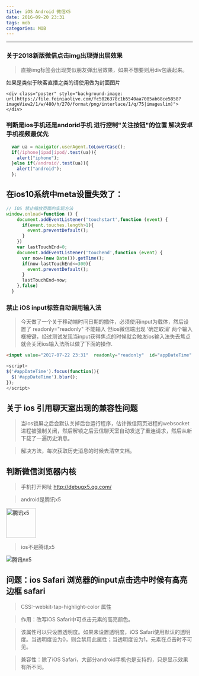 ```yaml
---
title: iOS Android 微信X5
date: 2016-09-20 23:31
tags: mob
categories: MOB
---
```

------

<!-- more -->

### 关于2018新版微信点击img出现弹出层效果

> 直接img标签会出现类似朋友弹出层效果，如果不想要则用div包裹起来。

如果是类似于映客直播之类的请使用做为封面图片
```
<div class="poster" style="background-image: url(https://file.feiniaolive.com/fc5026378c1b5540aa7085ab68ce5858?imageView2/1/w/480/h/270/format/png/interlace/1/q/75|imageslim)">
</div>
```


### 判断是ios手机还是andorid手机 进行控制"关注按钮"的位置 解决安卓手机视频最优先

```javascript
  var ua = navigator.userAgent.toLowerCase();
  if(/iphone|ipad|ipod/.test(ua)){
    alert("iphone");
  }else if(/android/.test(ua)){
    alert("android");
  };
```

## 在ios10系统中meta设置失效了：
```javascript
// IOS 禁止缩放页面的实现方法
window.onload=function () {
    document.addEventListener('touchstart',function (event) {
      if(event.touches.length>1){
        event.preventDefault();
      }
    })
    var lastTouchEnd=0;
    document.addEventListener('touchend',function (event) {
      var now=(new Date()).getTime();
      if(now-lastTouchEnd<=300){
        event.preventDefault();
      }
      lastTouchEnd=now;
    },false)
  }
```

### 禁止 iOS input标签自动调用输入法

> 今天做了一个关于移动端时间日期的插件，必须使用input为载体，然后设置了 readonly="readonly" 不能输入 但ios微信端出现  ‘确定取消’ 两个输入框按键，经过测试发现当input获得焦点的时候就会触发ios输入法失去焦点就会关闭ios输入法所以做了下面的操作.

```html
<input value="2017-07-22 23:31"  readonly="readonly"  id="appDateTime"  type="text">
```

```javascript
<script>
$('#appDateTime').focus(function(){
  $('#appDateTime').blur();
});
</script>

```

## 关于 ios 引用聊天室出现的兼容性问题

> 当ios锁屏之后会默认关掉后台运行程序，估计微信网页进程的websocket进程被强制关闭，然后解锁之后云信聊天室自动发送了重连请求，然后从新下载了一遍历史消息。

> 解决方法，每次获取历史消息的时候去清空文档。


## 判断微信浏览器内核

> 手机打开网址 <http://debugx5.qq.com/>

> android是腾讯x5

<img src="/images/txX5.png" alt="腾讯x5"  height="80">

> ios不是腾讯x5

<img src="/images/txnX5.png" alt="腾讯nx5">

## 问题：ios Safari 浏览器的input点击选中时候有高亮边框 safari

> CSS:-webkit-tap-highlight-color 属性

> 作用：改写iOS Safari中可点击元素的高亮颜色。

> 该属性可以只设置透明度。如果未设置透明度，iOS Safari使用默认的透明度。当透明度设为0，则会禁用此属性；当透明度设为1，元素在点击时不可见。

> 兼容性：除了iOS Safari，大部分android手机也是支持的，只是显示效果有所不同。


